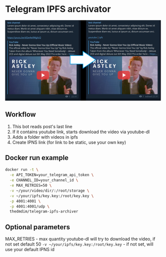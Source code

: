 # Telegram IPFS archivator

![](example.jpg)

## Workflow

1. This bot reads post's last line
3. If it contains youtube link, starts download the video via youtube-dl
4. Adds a folder with videos in ipfs
5. Create IPNS link (for link to be static, use your own key)

## Docker run example
```bash
docker run -t \
  -e API_TOKEN=your_telegram_api_token \
  -e CHANNEL_ID=your_channel_id \
  -e MAX_RETRIES=50 \
  -v ~/your/video/dir/:/root/storage \
  -v ~/your/ipfs/key.key:/root/key.key \
  -p 4001:4001 \
  -p 4001:4001/udp \
  thedmdim/telegram-ipfs-archiver
```

## Optional parameters
MAX_RETRIES - max quantity youtube-dl will try to download the video, if not set default 50
`-v ~/your/ipfs/key.key:/root/key.key` - if not set, will use your default IPNS id
